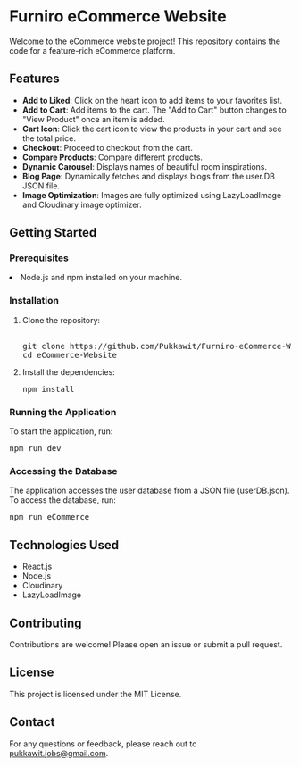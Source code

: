 # Furniro eCommerce Website

Welcome to the eCommerce website project! This repository contains the code for a feature-rich eCommerce platform.

## Features

<ul>
<li><strong>Add to Liked</strong>: Click on the heart icon to add items to your favorites list.</li>
<li><strong>Add to Cart</strong>: Add items to the cart. The "Add to Cart" button changes to "View Product" once an item is added.</li>
<li><strong>Cart Icon</strong>: Click the cart icon to view the products in your cart and see the total price.</li>
<li><strong>Checkout</strong>: Proceed to checkout from the cart.</li>
<li><strong>Compare Products</strong>: Compare different products.</li>
<li><strong>Dynamic Carousel</strong>: Displays names of beautiful room inspirations.</li>
<li><strong>Blog Page</strong>: Dynamically fetches and displays blogs from the user.DB JSON file.</li>
<li><strong>Image Optimization</strong>: Images are fully optimized using LazyLoadImage and Cloudinary image optimizer.</li>
</ul>

## Getting Started

### Prerequisites

<li>Node.js and npm installed on your machine.</li>

### Installation

<ol>
<li>Clone the repository:</li>
<pre> 
git clone https://github.com/Pukkawit/Furniro-eCommerce-Website.git
cd eCommerce-Website
</pre>
<li>Install the dependencies:</li>
<pre>npm install
</pre>
</ol>

### Running the Application

To start the application, run:

<pre>npm run dev
</pre>

### Accessing the Database

The application accesses the user database from a JSON file (userDB.json).
To access the database, run:

<pre>npm run eCommerce
</pre>

## Technologies Used

<ul>
<li>React.js </li>
<li>Node.js </li>
<li>Cloudinary </li>
<li>LazyLoadImage </li>
</ul>

## Contributing

Contributions are welcome! Please open an issue or submit a pull request.

## License

This project is licensed under the MIT License.

## Contact

For any questions or feedback, please reach out to pukkawit.jobs@gmail.com.
